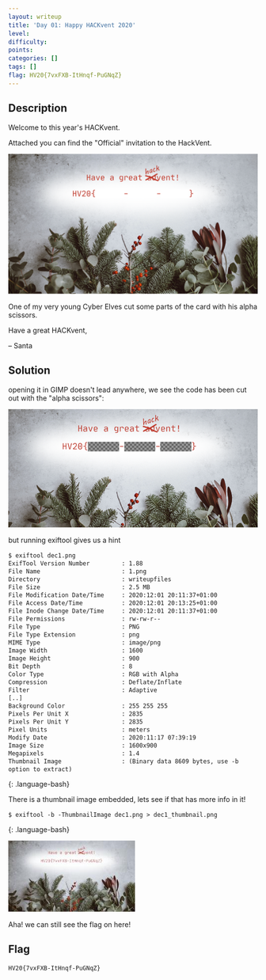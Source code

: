 ```yaml
---
layout: writeup
title: 'Day 01: Happy HACKvent 2020'
level:
difficulty:
points:
categories: []
tags: []
flag: HV20{7vxFXB-ItHnqf-PuGNqZ}
---
```

## Description

Welcome to this year's HACKvent.

Attached you can find the "Official" invitation to the HackVent.

![](writeupfiles/dec1.png)

One of my very young Cyber Elves cut some parts of the card with his
alpha scissors.

Have a great HACKvent,

– Santa

## Solution

opening it in GIMP doesn't lead anywhere, we see the code has been cut
out with the "alpha scissors":

![](writeupfiles/dec1_screenshot.png)

but running exiftool gives us a hint

    $ exiftool dec1.png
    ExifTool Version Number         : 1.88
    File Name                       : 1.png
    Directory                       : writeupfiles
    File Size                       : 2.5 MB
    File Modification Date/Time     : 2020:12:01 20:11:37+01:00
    File Access Date/Time           : 2020:12:01 20:13:25+01:00
    File Inode Change Date/Time     : 2020:12:01 20:11:37+01:00
    File Permissions                : rw-rw-r--
    File Type                       : PNG
    File Type Extension             : png
    MIME Type                       : image/png
    Image Width                     : 1600
    Image Height                    : 900
    Bit Depth                       : 8
    Color Type                      : RGB with Alpha
    Compression                     : Deflate/Inflate
    Filter                          : Adaptive
    [..]
    Background Color                : 255 255 255
    Pixels Per Unit X               : 2835
    Pixels Per Unit Y               : 2835
    Pixel Units                     : meters
    Modify Date                     : 2020:11:17 07:39:19
    Image Size                      : 1600x900
    Megapixels                      : 1.4
    Thumbnail Image                 : (Binary data 8609 bytes, use -b option to extract)
{: .language-bash}

There is a thumbnail image embedded, lets see if that has more info in
it!

    $ exiftool -b -ThumbnailImage dec1.png > dec1_thumbnail.png
{: .language-bash}

![](writeupfiles/dec1_thumbnail.png)

Aha! we can still see the flag on here!

## Flag

    HV20{7vxFXB-ItHnqf-PuGNqZ}


